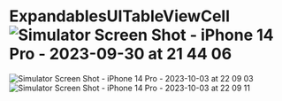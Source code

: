 # ExpandablesUITableViewCell![Simulator Screen Shot - iPhone 14 Pro - 2023-09-30 at 21 44 06](https://github.com/Charlesbsc92/ExpandablesUITableViewCell/assets/125177985/3d46e901-b58b-43bd-88e8-3aa40c9b0c3c)
![Simulator Screen Shot - iPhone 14 Pro - 2023-10-03 at 22 09 03](https://github.com/Charlesbsc92/ExpandablesUITableViewCell/assets/125177985/0fc4bc0b-8007-4b9c-8008-21a8b9ad9ba1)
![Simulator Screen Shot - iPhone 14 Pro - 2023-10-03 at 22 09 11](https://github.com/Charlesbsc92/ExpandablesUITableViewCell/assets/125177985/841a4528-8ef5-4bfe-bca3-710d59190ef8)

